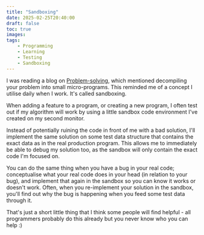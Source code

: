 ```yaml
---
title: "Sandboxing"
date: 2025-02-25T20:40:00
draft: false
toc: true
images:
tags:
    - Programming
    - Learning
    - Testing
    - Sandboxing
---
```


I was reading a blog on [Problem-solving](https://emberavenge.bearblog.dev/self-confidence-in-problem-solving/), 
which mentioned decompiling your problem into small micro-programs. This reminded me 
of a concept I utilise daily when I work. It's called sandboxing.

When adding a feature to a program, or creating a new program, I often test out if my algorithm will work 
by using a little sandbox code environment I've created on my second monitor.

Instead of potentially ruining the code in front of me with a bad solution, I'll 
implement the same solution on some test data structure that contains the exact data as 
in the real production program. This allows me to immediately be able to debug my solution too, 
as the sandbox will only contain the exact code I'm focused on.

You can do the same thing when you have a bug in your real code; conceptualise what your real code 
does in your head (in relation to your bug), and implement that again in the sandbox so you can 
know it works or doesn't work. Often, when you re-implement your solution in the sandbox, you'll 
find out why the bug is happening when you feed some test data through it.

That's just a short little thing that I think some people will find helpful - all programmers 
probably do this already but you never know who you can help :)
